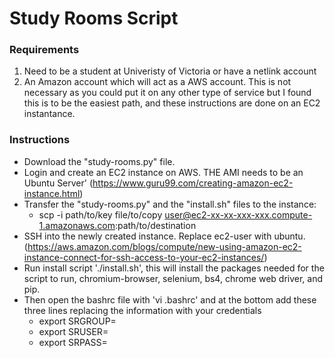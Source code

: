 # Study Rooms Script

### Requirements
1. Need to be a student at Univeristy of Victoria or have a netlink account
2. An Amazon account which will act as a AWS account. This is not necessary as you could put it on any other type of service but I found this is to be the easiest path, and these instructions are done on an EC2 instantance.

### Instructions
- Download the "study-rooms.py" file.
- Login and create an EC2 instance on AWS. THE AMI needs to be an Ubuntu Server' (https://www.guru99.com/creating-amazon-ec2-instance.html)
- Transfer the "study-rooms.py" and the "install.sh" files to the instance:
    - scp -i path/to/key file/to/copy user@ec2-xx-xx-xxx-xxx.compute-1.amazonaws.com:path/to/destination
- SSH into the newly created instance. Replace ec2-user with ubuntu. (https://aws.amazon.com/blogs/compute/new-using-amazon-ec2-instance-connect-for-ssh-access-to-your-ec2-instances/)
- Run install script './install.sh', this will install the packages needed for the script to run, chromium-browser, selenium, bs4, chrome web driver, and pip.
- Then open the bashrc file with 'vi .bashrc' and at the bottom add these three lines replacing the information with your credentials
    - export SRGROUP=<study group name>
    - export SRUSER=<netlink username>
    - export SRPASS=<netlink password>
